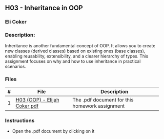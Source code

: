 ## H03 - Inheritance in OOP
### Eli Coker
### Description:

Inheritance is another fundamental concept of OOP. It allows you to create new classes (derived classes) based on existing ones (base classes), enabling reusability, extensibility, and a clearer hierarchy of types. This assignment focuses on why and how to use inheritance in practical scenarios.
### Files

|   #   | File             | Description                                        |
| :---: | ---------------- | -------------------------------------------------- |
|   1   | [H03 (OOP) - Elijah Coker.pdf](https://github.com/Eli-Coker/2143-OOP-Eli/blob/main/Assignments/H03/H03%20(OOP)%20-%20Elijah%20Coker.pdf)       | The .pdf document for this homework assignment      |

### Instructions

- Open the .pdf document by clicking on it
